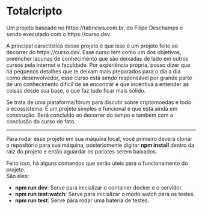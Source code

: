 # Totalcripto

<p>Um projeto baseado no https://tabnews.com.br, do Filipe Deschamps e sendo executado com o https://curso.dev.</p>
<p>
  A principal caractística desse projeto é que isso é um projeto feito ao decorrer do https://curso.dev. Esse curso tem como um dos objetivos, preencher lacunas de conhecimento que são deixadas de lado em outros 
  cursos pela internet e faculdade. Por experiência própria, posso dizer que há pequenos detalhes que te deixam mais preparados para o dia a dia como desenvolvedor, esse curso está sendo responsável por grande 
  parte de um conhecimento difícil de se encontrar e que incentiva a entender as coisas desde sua base, o que faz tudo ficar mais sólido.
</p>
<p>
  Se trata de uma plataforma/fórum para discutir sobre criptomoedas e todo o ecossistema.
  É um projeto simples e funcional e que está ainda em construção. Será concluído ao decorrer do tempo e também com a conclusão do curso de fato.
</p>

<hr>

<p>
  Para rodar esse projeto em sua máquina local, você primeiro deverá clonar o repositório para sua máquina, posteriomente digitar <b>npm install</b> dentro da raiz do projeto e então aguardar os pacotes serem baixados.

  
  Feito isso, há alguns comandos que serão úteis para o funcionamento do projeto.
  <br/>
  São eles:
  <ul>
    <li><b>npm run dev</b>: <span>Serve para inicializar o container docker e o servidor.</span></li>
    <li><b>npm run test:watch</b>: <span>Serve para inicializar o modo watch para os testes.</span></li>
    <li><b>npm run test</b>: <span>Serve para rodar uma bateria de testes.</span></li>
  </ul>
</p>
